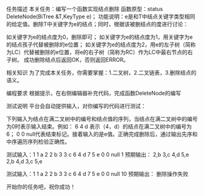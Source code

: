 任务描述
本关任务：编写一个函数实现结点删除
函数原型：status DeleteNode(BiTree &T,KeyType e)；
功能说明：e是和T中结点关键字类型相同的给定值。删除T中关键字为e的结点；同时，根据该被删结点的度进行讨论：

如关键字为e的结点度为0，删除即可；
如关键字为e的结点度为1，用关键字为e的结点孩子代替被删除的e位置；
如关键字为e的结点度为2，用e的左子树（简称为LC）代替被删除的e位置，将e的右子树（简称为RC）作为LC中最右节点的右子树。
成功删除结点后返回OK，否则返回ERROR。

相关知识
为了完成本关任务，你需要掌握：1.二叉树，2.二叉链表，3.删除结点的语义。

编程要求
根据提示，在右侧编辑器补充代码，完成函数DeleteNode的编写

测试说明
平台会自动提供输入，对你编写的代码进行测试：

下列输入为结点在满二叉树中的编号和结点值的序列，当结点在满二叉树中的编号为0时表示输入结束。例如： 6 4 d  表示（4，d）的结点在满二叉树中的编号为6； 0 0 null代表结束标记。接着输入的是e值。正确完成删除后，通过输出先序和中序遍历序列检验正确性。


测试输入：1 1 a    2 2 b     3 3 c    6 4 d    7 5 e    0 0 null   1
预期输出： 
 2,b 3,c 4,d 5,e
 2,b 4,d 3,c 5,e

 
测试输入：1 1 a    2 2 b     3 3 c    6 4 d    7 5 e    0 0 null   10
 预期输出：  删除操作失败

开始你的任务吧，祝你成功！
